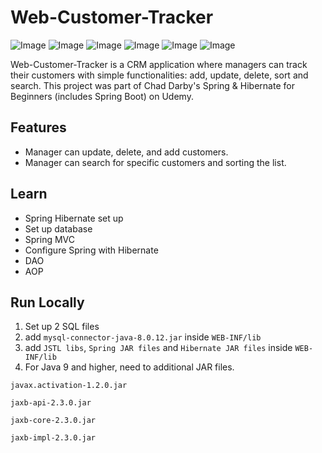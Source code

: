 # Web-Customer-Tracker

![Image](https://res.cloudinary.com/dql5gkbx4/image/upload/v1624424669/samples/Home_axji22.png)
![Image](https://res.cloudinary.com/dql5gkbx4/image/upload/v1624424670/samples/Database_eyk5lb.png)
![Image](https://res.cloudinary.com/dql5gkbx4/image/upload/v1624424669/samples/sorting_xuincf.png)
![Image](https://res.cloudinary.com/dql5gkbx4/image/upload/v1624424669/samples/update_fpeqlx.png)
![Image](https://res.cloudinary.com/dql5gkbx4/image/upload/v1624424669/samples/delete_slmmbb.png)
![Image](https://res.cloudinary.com/dql5gkbx4/image/upload/v1624424669/samples/Search_oy9dfs.png)

Web-Customer-Tracker is a CRM application where managers can track their customers with simple functionalities: add, update, delete, sort and search. This project was part of Chad Darby's Spring & Hibernate for Beginners (includes Spring Boot) on Udemy.

## Features
* Manager can update, delete, and add customers.
* Manager can search for specific customers and sorting the list.

## Learn
* Spring Hibernate set up
* Set up database
* Spring MVC
* Configure Spring with Hibernate
* DAO
* AOP

## Run Locally
1. Set up 2 SQL files
2. add `mysql-connector-java-8.0.12.jar` inside `WEB-INF/lib`
3. add `JSTL libs`, `Spring JAR files` and `Hibernate JAR files` inside `WEB-INF/lib`
4. For Java 9 and higher, need to additional JAR files. 
```
javax.activation-1.2.0.jar 

jaxb-api-2.3.0.jar 

jaxb-core-2.3.0.jar 

jaxb-impl-2.3.0.jar
```
